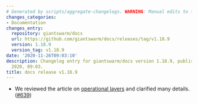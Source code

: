 ```yaml
---
# Generated by scripts/aggregate-changelogs. WARNING: Manual edits to this files will be overwritten.
changes_categories:
- Documentation
changes_entry:
  repository: giantswarm/docs
  url: https://github.com/giantswarm/docs/releases/tag/v1.18.9
  version: 1.18.9
  version_tag: v1.18.9
date: '2020-11-26T09:03:10'
description: Changelog entry for giantswarm/docs version 1.18.9, published on 26 November
  2020, 09:03.
title: docs release v1.18.9
---
```


- We reviewed the article on [operational layers](https://docs.giantswarm.io/basics/giant-swarm-operational-layers/) and clarified many details. ([#639](https://github.com/giantswarm/docs/pull/639))
